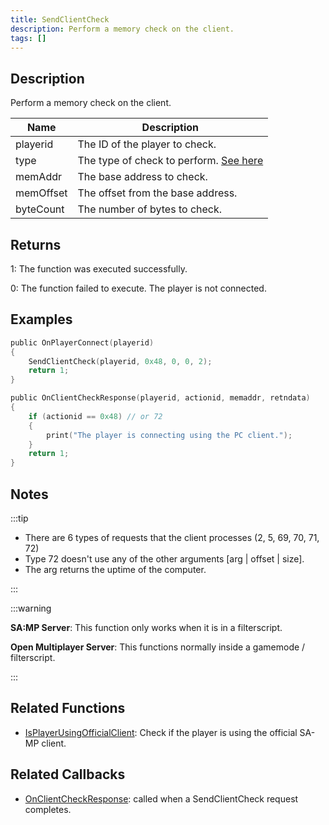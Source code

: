 ```yaml
---
title: SendClientCheck
description: Perform a memory check on the client.
tags: []
---
```


## Description

Perform a memory check on the client.


| Name            | Description                          |
| --------------- | ------------------------------------ |
| playerid        | The ID of the player to check.       |
| type            | The type of check to perform. [See here](../resources/opcodes.md)|
| memAddr         | The base address to check.           |
| memOffset       | The offset from the base address.    |
| byteCount       | The number of bytes to check.        |


## Returns

1: The function was executed successfully.

0: The function failed to execute. The player is not connected.

## Examples

```c
public OnPlayerConnect(playerid)
{
    SendClientCheck(playerid, 0x48, 0, 0, 2);
    return 1;
}

public OnClientCheckResponse(playerid, actionid, memaddr, retndata)
{
    if (actionid == 0x48) // or 72
    {
        print("The player is connecting using the PC client.");
    }
    return 1;
}
```

## Notes

:::tip

- There are 6 types of requests that the client processes (2, 5, 69, 70, 71, 72)
- Type 72 doesn't use any of the other arguments [arg | offset | size].
- The arg returns the uptime of the computer.

:::

:::warning

**SA:MP Server**: This function only works when it is in a filterscript.

**Open Multiplayer Server**: This functions normally inside a gamemode / filterscript. 

:::

## Related Functions

- [IsPlayerUsingOfficialClient](IsPlayerUsingOfficialClient): Check if the player is using the official SA-MP client.

## Related Callbacks

- [OnClientCheckResponse](../callbacks/OnClientCheckResponse): called when a SendClientCheck request completes.
